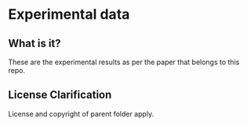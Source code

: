 # Experimental data

## What is it?

These are the experimental results as per the paper that belongs to this repo.

## License Clarification

License and copyright of parent folder apply.


